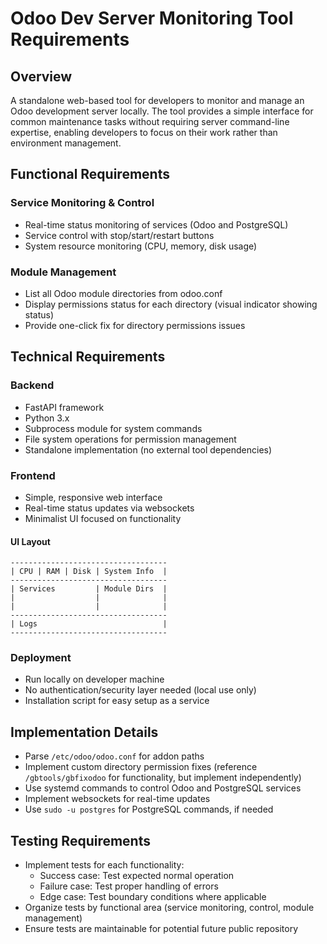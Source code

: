 # Odoo Dev Server Monitoring Tool Requirements

## Overview
A standalone web-based tool for developers to monitor and manage an Odoo development server locally. The tool provides a simple interface for common maintenance tasks without requiring server command-line expertise, enabling developers to focus on their work rather than environment management.

## Functional Requirements

### Service Monitoring & Control
- Real-time status monitoring of services (Odoo and PostgreSQL)
- Service control with stop/start/restart buttons
- System resource monitoring (CPU, memory, disk usage)

### Module Management
- List all Odoo module directories from odoo.conf
- Display permissions status for each directory (visual indicator showing status)
- Provide one-click fix for directory permissions issues

## Technical Requirements

### Backend
- FastAPI framework
- Python 3.x
- Subprocess module for system commands
- File system operations for permission management
- Standalone implementation (no external tool dependencies)

### Frontend
- Simple, responsive web interface
- Real-time status updates via websockets
- Minimalist UI focused on functionality

#### UI Layout
```
-----------------------------------
| CPU | RAM | Disk | System Info  |
-----------------------------------
| Services         | Module Dirs  |
|                  |              |
|                  |              |
-----------------------------------
| Logs                            |
-----------------------------------
```

### Deployment
- Run locally on developer machine
- No authentication/security layer needed (local use only)
- Installation script for easy setup as a service

## Implementation Details
- Parse `/etc/odoo/odoo.conf` for addon paths
- Implement custom directory permission fixes (reference `/gbtools/gbfixodoo` for functionality, but implement independently)
- Use systemd commands to control Odoo and PostgreSQL services
- Implement websockets for real-time updates
- Use `sudo -u postgres` for PostgreSQL commands, if needed

## Testing Requirements
- Implement tests for each functionality:
  - Success case: Test expected normal operation
  - Failure case: Test proper handling of errors
  - Edge case: Test boundary conditions where applicable
- Organize tests by functional area (service monitoring, control, module management)
- Ensure tests are maintainable for potential future public repository
